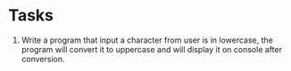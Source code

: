 # Tasks
1. Write a program that input a character from user is in lowercase, the program will convert it to uppercase and will display it on console after conversion.   
